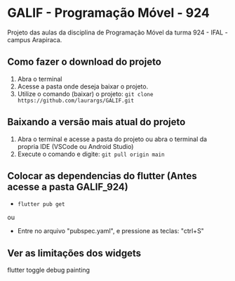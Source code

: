# **GALIF - Programação Móvel - 924**

Projeto das aulas da disciplina de Programação Móvel da turma 924 - IFAL - campus Arapiraca.
</br>

## **Como fazer o download do projeto**

1. Abra o terminal
2. Acesse a pasta onde deseja baixar o projeto.
3. Utilize o comando (baixar) o projeto: `git clone https://github.com/laurargs/GALIF.git`
   </br>

## **Baixando a versão mais atual do projeto**

1. Abra o terminal e acesse a pasta do projeto ou abra o terminal da propria IDE (VSCode ou Android Studio)
2. Execute o comando e digite: `git pull origin main`
   </br>
   
## Colocar as dependencias do flutter (Antes acesse a pasta GALIF_924)
- ``flutter pub get``

ou

- Entre no arquivo "pubspec.yaml", e pressione as teclas: "ctrl+S"

## Ver as limitações dos widgets

flutter toggle debug painting

